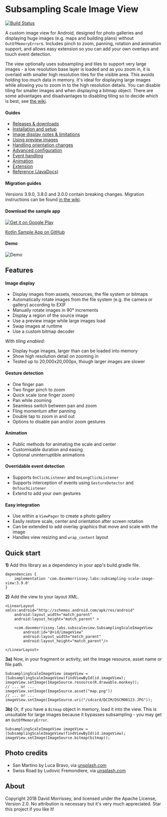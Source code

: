 Subsampling Scale Image View
===========================

[![Build Status](https://travis-ci.org/davemorrissey/subsampling-scale-image-view.svg?branch=master)](https://travis-ci.org/davemorrissey/subsampling-scale-image-view)

A custom image view for Android, designed for photo galleries and displaying huge images (e.g. maps and building plans) without `OutOfMemoryError`s. Includes pinch to zoom, panning, rotation and animation support, and allows easy extension so you can add your own overlays and touch event detection.

The view optionally uses subsampling and tiles to support very large images - a low resolution base layer is loaded and as you zoom in, it is overlaid with smaller high resolution tiles for the visible area. This avoids holding too much data in memory. It's ideal for displaying large images while allowing you to zoom in to the high resolution details. You can disable tiling for smaller images and when displaying a bitmap object. There are some advantages and disadvantages to disabling tiling so to decide which is best, see [the wiki](https://github.com/davemorrissey/subsampling-scale-image-view/wiki/02.-Displaying-images).

#### Guides

* [Releases & downloads](https://github.com/davemorrissey/subsampling-scale-image-view/releases)
* [Installation and setup](https://github.com/davemorrissey/subsampling-scale-image-view/wiki/01.-Setup)
* [Image display notes & limitations](https://github.com/davemorrissey/subsampling-scale-image-view/wiki/02.-Displaying-images)
* [Using preview images](https://github.com/davemorrissey/subsampling-scale-image-view/wiki/03.-Preview-images)
* [Handling orientation changes](https://github.com/davemorrissey/subsampling-scale-image-view/wiki/05.-Orientation-changes)
* [Advanced configuration](https://github.com/davemorrissey/subsampling-scale-image-view/wiki/07.-Configuration)
* [Event handling](https://github.com/davemorrissey/subsampling-scale-image-view/wiki/09.-Events)
* [Animation](https://github.com/davemorrissey/subsampling-scale-image-view/wiki/08.-Animation)
* [Extension](https://github.com/davemorrissey/subsampling-scale-image-view/wiki/10.-Extension)
* [Reference (JavaDocs)](http://davemorrissey.github.io/subsampling-scale-image-view/javadoc/)

#### Migration guides

Versions 3.9.0, 3.8.0 and 3.0.0 contain breaking changes. Migration instructions can be found [in the wiki](https://github.com/davemorrissey/subsampling-scale-image-view/wiki/X.--Migration-guides).

#### Download the sample app

[![Get it on Google Play](docs/images/google_play.png)](https://play.google.com/store/apps/details?id=com.davemorrissey.labs.subscaleview.sample)

[Kotlin Sample App on GitHub](https://github.com/davemorrissey/ssiv-kotlin-sample)

#### Demo

![Demo](docs/images/demo.gif)

## Features

#### Image display

* Display images from assets, resources, the file system or bitmaps
* Automatically rotate images from the file system (e.g. the camera or gallery) according to EXIF
* Manually rotate images in 90° increments
* Display a region of the source image
* Use a preview image while large images load
* Swap images at runtime
* Use a custom bitmap decoder

*With tiling enabled:*

* Display huge images, larger than can be loaded into memory
* Show high resolution detail on zooming in
* Tested up to 20,000x20,000px, though larger images are slower

#### Gesture detection

* One finger pan
* Two finger pinch to zoom
* Quick scale (one finger zoom)
* Pan while zooming
* Seamless switch between pan and zoom
* Fling momentum after panning
* Double tap to zoom in and out
* Options to disable pan and/or zoom gestures

#### Animation

* Public methods for animating the scale and center
* Customisable duration and easing
* Optional uninterruptible animations

#### Overridable event detection
* Supports `OnClickListener` and `OnLongClickListener`
* Supports interception of events using `GestureDetector` and `OnTouchListener`
* Extend to add your own gestures

#### Easy integration
* Use within a `ViewPager` to create a photo gallery
* Easily restore scale, center and orientation after screen rotation
* Can be extended to add overlay graphics that move and scale with the image
* Handles view resizing and `wrap_content` layout

## Quick start

**1)** Add this library as a dependency in your app's build.gradle file.

    dependencies {
        implementation 'com.davemorrissey.labs:subsampling-scale-image-view:3.9.0'
    }

**2)** Add the view to your layout XML.

    <LinearLayout xmlns:android="http://schemas.android.com/apk/res/android"
        android:layout_width="match_parent"
        android:layout_height="match_parent" >

        <com.davemorrissey.labs.subscaleview.SubsamplingScaleImageView
            android:id="@+id/imageView"
            android:layout_width="match_parent"
            android:layout_height="match_parent"/>

    </LinearLayout>

**3a)** Now, in your fragment or activity, set the image resource, asset name or file path.

    SubsamplingScaleImageView imageView = (SubsamplingScaleImageView)findViewById(id.imageView);
    imageView.setImage(ImageSource.resource(R.drawable.monkey));
    // ... or ...
    imageView.setImage(ImageSource.asset("map.png"))
    // ... or ...
    imageView.setImage(ImageSource.uri("/sdcard/DCIM/DSCM00123.JPG"));

**3b)** Or, if you have a `Bitmap` object in memory, load it into the view. This is unsuitable for large images because it bypasses subsampling - you may get an `OutOfMemoryError`.

    SubsamplingScaleImageView imageView = (SubsamplingScaleImageView)findViewById(id.imageView);
    imageView.setImage(ImageSource.bitmap(bitmap));

## Photo credits

* San Martino by Luca Bravo, via [unsplash.com](https://unsplash.com/photos/lWAOc0UuJ-A)
* Swiss Road by Ludovic Fremondiere, via [unsplash.com](https://unsplash.com/photos/3XN-BNRDUyY)

## About

Copyright 2018 David Morrissey, and licensed under the Apache License, Version 2.0. No attribution is necessary but it's very much appreciated. Star this project if you like it!
